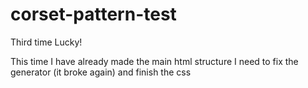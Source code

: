 # corset-pattern-test
 Third time Lucky! 
 
 This time I have already made the main html structure
 I need to fix the generator (it broke again) and finish the css
